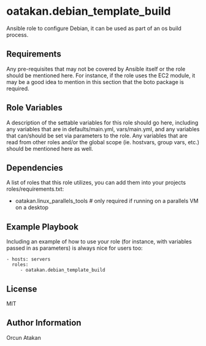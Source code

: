 # oatakan.debian_template_build
Ansible role to configure Debian, it can be used as part of an os build process.

Requirements
------------

Any pre-requisites that may not be covered by Ansible itself or the role should be mentioned here. For instance, if the role uses the EC2 module, it may be a good idea to mention in this section that the boto package is required.

Role Variables
--------------

A description of the settable variables for this role should go here, including any variables that are in defaults/main.yml, vars/main.yml, and any variables that can/should be set via parameters to the role. Any variables that are read from other roles and/or the global scope (ie. hostvars, group vars, etc.) should be mentioned here as well.

Dependencies
------------

A list of roles that this role utilizes, you can add them into your projects roles/requirements.txt:

- oatakan.linux_parallels_tools # only required if running on a parallels VM on a desktop

Example Playbook
----------------

Including an example of how to use your role (for instance, with variables passed in as parameters) is always nice for users too:

    - hosts: servers
      roles:
         - oatakan.debian_template_build

License
-------

MIT

Author Information
------------------

Orcun Atakan

